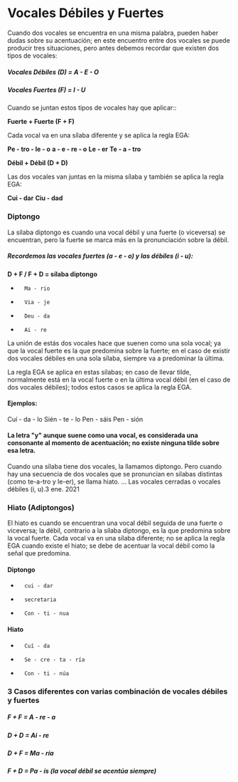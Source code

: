 # Vocales Débiles y Fuertes

Cuando dos vocales se encuentra en una misma palabra, pueden haber dudas sobre su acentuación; en este encuentro entre dos vocales se puede producir tres situaciones, pero antes debemos recordar que existen dos tipos de vocales:

##### Vocales Débiles (D) = A - E - O
##### Vocales Fuertes (F) = I - U

Cuando se juntan estos tipos de vocales hay que aplicar::

**Fuerte + Fuerte (F + F)**

Cada vocal va en una sílaba diferente y se aplica la regla EGA:

**Pe - tro - le - o**
**a - e - re - o**
**Le - er**
**Te - a - tro**

**Débil + Débil (D + D)**

Las dos vocales van juntas en la misma sílaba y también se aplica la regla EGA:

**Cui - dar**
**Ciu - dad**
 

### Diptongo

La sílaba diptongo es cuando una vocal débil y una fuerte (o viceversa) se encuentran, pero la fuerte se marca más en la pronunciación sobre la débil.

##### Recordemos las vocales fuertes (a - e - o) y las débiles (i - u):

**D + F / F + D = sílaba diptongo**
-       Ma - rio
-       Via - je
-       Deu - da
-       Ai - re

La unión de estás dos vocales hace que suenen como una sola vocal; ya que la vocal fuerte es la que predomina sobre la fuerte; en el caso de existir dos vocales débiles en una sola sílaba, siempre va a predominar la última.

La regla EGA se aplica en estas sílabas; en caso de llevar tilde, normalmente está en la vocal fuerte o en la última vocal débil (en el caso de dos vocales débiles); todos estos casos se aplica la regla EGA.

#### Ejemplos:

Cuí - da - lo
Sién - te - lo
Pen - sáis
Pen - sión

#### La letra "y" aunque suene como una vocal, es considerada una consonante al momento de acentuación; no existe ninguna tilde sobre esa letra.

Cuando una sílaba tiene dos vocales, la llamamos diptongo. Pero cuando hay una secuencia de dos vocales que se pronuncian en sílabas distintas (como te-a-tro y le-er), se llama hiato. ... Las vocales cerradas o vocales débiles (i, u).3 ene. 2021


### Hiato (Adiptongos)

El hiato es cuando se encuentran una vocal débil seguida de una fuerte o viceversa; la débil, contrario a la sílaba diptongo, es la que predomina sobre la vocal fuerte. Cada vocal va en una sílaba diferente; no se aplica la regla EGA cuando existe el hiato; se debe de acentuar la vocal débil como la señal que predomina.

#### Diptongo
-       cui - dar
-       secretaria
-       Con - ti - nua

#### Hiato
-       Cuí - da
-       Se - cre - ta - ría
-       Con - ti - núa

### 3 Casos diferentes con varias combinación de vocales débiles y fuertes

##### F + F = A - re - a
##### D + D = Ai - re
##### D + F = Ma - ría
##### F + D = Pa - ís (la vocal débil se acentúa siempre)
